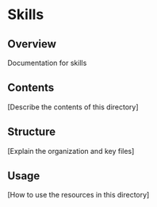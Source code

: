 # Skills

## Overview

Documentation for skills

## Contents

[Describe the contents of this directory]

## Structure

[Explain the organization and key files]

## Usage

[How to use the resources in this directory]
